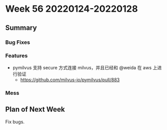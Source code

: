# Week 56 20220124-20220128

## Summary

### Bug Fixes

### Features

- pymilvus 支持 secure 方式连接 milvus，并且已经和 @weida 在 aws 上进行验证
    - https://github.com/milvus-io/pymilvus/pull/883

### Mess


## Plan of Next Week

Fix bugs.



